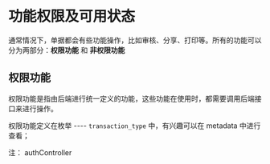 # 功能权限及可用状态

通常情况下，单据都会有些功能操作，比如审核、分享、打印等。所有的功能可以分为两部分：**权限功能** 和 **非权限功能**

## 权限功能

权限功能是指由后端进行统一定义的功能，这些功能在使用时，都需要调用后端接口来进行操作。

权限功能定义在枚举 ---- `transaction_type` 中，有兴趣可以在 metadata 中进行查看；

注： authController

## 



